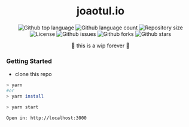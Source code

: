 <!--- <div align="center" id="top">
    <img width="500" src="./static/img/img-readme.png" />

&#xa0;

</div>
-->

<h1 align="center">
  joaotul.io
</h1>

<p align="center">
  <img alt="Github top language" src="https://img.shields.io/github/languages/top/joaotuliojt/joaotul.io?color=56BEB8">

  <img alt="Github language count" src="https://img.shields.io/github/languages/count/joaotuliojt/joaotul.io?color=56BEB8">

  <img alt="Repository size" src="https://img.shields.io/github/repo-size/joaotuliojt/joaotul.io?color=56BEB8">

  <img alt="License" src="https://img.shields.io/github/license/joaotuliojt/joaotul.io?color=56BEB8">

  <img alt="Github issues" src="https://img.shields.io/github/issues/joaotuliojt/joaotul.io?color=56BEB8" />

  <img alt="Github forks" src="https://img.shields.io/github/forks/joaotuliojt/joaotul.io?color=56BEB8" />

  <img alt="Github stars" src="https://img.shields.io/github/stars/joaotuliojt/joaotul.io?color=56BEB8" />
</p>

<p align="center">
🚧 this is a wip forever 🚧
</p>

### Getting Started

- clone this repo

```sh
> yarn
#or
> yarn install

> yarn start

Open in: http://localhost:3000
```
